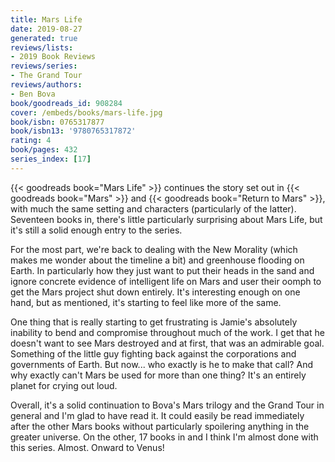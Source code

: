 ```yaml
---
title: Mars Life
date: 2019-08-27
generated: true
reviews/lists:
- 2019 Book Reviews
reviews/series:
- The Grand Tour
reviews/authors:
- Ben Bova
book/goodreads_id: 908284
cover: /embeds/books/mars-life.jpg
book/isbn: 0765317877
book/isbn13: '9780765317872'
rating: 4
book/pages: 432
series_index: [17]
---
```

{{< goodreads book="Mars Life" >}} continues the story set out in {{< goodreads book="Mars" >}} and {{< goodreads book="Return to Mars" >}}, with much the same setting and characters (particularly of the latter). Seventeen books in, there's little particularly surprising about Mars Life, but it's still a solid enough entry to the series.  

For the most part, we're back to dealing with the New Morality (which makes me wonder about the timeline a bit) and greenhouse flooding on Earth. In particularly how they just want to put their heads in the sand and ignore concrete evidence of intelligent life on Mars and user their oomph to get the Mars project shut down entirely. It's interesting enough on one hand, but as mentioned, it's starting to feel like more of the same.  

<!--more-->

One thing that is really starting to get frustrating is Jamie's absolutely inability to bend and compromise throughout much of the work. I get that he doesn't want to see Mars destroyed and at first, that was an admirable goal. Something of the little guy fighting back against the corporations and governments of Earth. But now... who exactly is he to make that call? And why exactly can't Mars be used for more than one thing? It's an entirely planet for crying out loud.  

Overall, it's a solid continuation to Bova's Mars trilogy and the Grand Tour in general and I'm glad to have read it. It could easily be read immediately after the other Mars books without particularly spoilering anything in the greater universe. On the other, 17 books in and I think I'm almost done with this series. Almost. Onward to Venus!